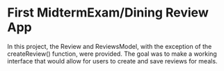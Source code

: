 # First MidtermExam/Dining Review App
In this project, the Review and ReviewsModel, with the exception of the createReview() function, were provided. The goal was to make a working interface that would allow for users to create and save reviews for meals. 